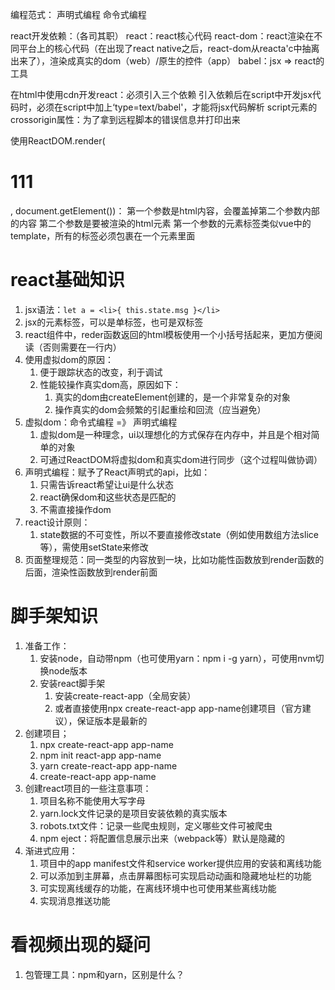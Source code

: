 编程范式：
声明式编程
命令式编程

react开发依赖：（各司其职）
react：react核心代码
react-dom：react渲染在不同平台上的核心代码（在出现了react native之后，react-dom从reacta'c中抽离出来了），渲染成真实的dom（web）/原生的控件（app）
babel：jsx => react的工具

在html中使用cdn开发react：必须引入三个依赖
引入依赖后在script中开发jsx代码时，必须在script中加上‘type=text/babel'，才能将jsx代码解析
script元素的crossorigin属性：为了拿到远程脚本的错误信息并打印出来

使用ReactDOM.render(<h1>111</h1>, document.getElement())：
第一个参数是html内容，会覆盖掉第二个参数内部的内容
第二个参数是要被渲染的html元素
第一个参数的元素标签类似vue中的template，所有的标签必须包裹在一个元素里面

# react基础知识

1. jsx语法：`let a = <li>{ this.state.msg }</li>`
2. jsx的元素标签，可以是单标签，也可是双标签
3. react组件中，reder函数返回的html模板使用一个小括号括起来，更加方便阅读（否则需要在一行内）
4. 使用虚拟dom的原因：
   1. 便于跟踪状态的改变，利于调试
   2. 性能较操作真实dom高，原因如下：
      1. 真实的dom由createElement创建的，是一个非常复杂的对象
      2. 操作真实的dom会频繁的引起重绘和回流（应当避免）
5. 虚拟dom：命令式编程 =》 声明式编程
   1. 虚拟dom是一种理念，ui以理想化的方式保存在内存中，并且是个相对简单的对象
   2. 可通过ReactDOM将虚拟dom和真实dom进行同步（这个过程叫做协调）
6. 声明式编程：赋予了React声明式的api，比如：
   1. 只需告诉react希望让ui是什么状态
   2. react确保dom和这些状态是匹配的
   3. 不需直接操作dom
7. react设计原则：
   1. state数据的不可变性，所以不要直接修改state（例如使用数组方法slice等），需使用setState来修改
8. 页面整理规范：同一类型的内容放到一块，比如功能性函数放到render函数的后面，渲染性函数放到render前面

# 脚手架知识

1. 准备工作：
   1. 安装node，自动带npm（也可使用yarn：npm i -g yarn），可使用nvm切换node版本
   2. 安装react脚手架
      1. 安装create-react-app（全局安装）
      2. 或者直接使用npx create-react-app app-name创建项目（官方建议），保证版本是最新的
2. 创建项目；
   1. npx create-react-app app-name
   2. npm init react-app app-name
   3. yarn create-react-app app-name
   4. create-react-app app-name
3. 创建react项目的一些注意事项：
   1. 项目名称不能使用大写字母
   2. yarn.lock文件记录的是项目安装依赖的真实版本
   3. robots.txt文件：记录一些爬虫规则，定义哪些文件可被爬虫
   4. npm eject：将配置信息展示出来（webpack等）默认是隐藏的
4. 渐进式应用：
   1. 项目中的app manifest文件和service worker提供应用的安装和离线功能
   2. 可以添加到主屏幕，点击屏幕图标可实现启动动画和隐藏地址栏的功能
   3. 可实现离线缓存的功能，在离线环境中也可使用某些离线功能
   4. 实现消息推送功能


# 看视频出现的疑问

1. 包管理工具：npm和yarn，区别是什么？